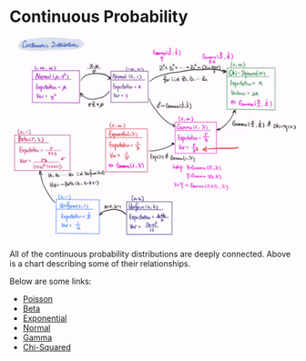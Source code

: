 # Continuous Probability

![Credit: Huiyi Zhang](<../.gitbook/assets/image (21).png>)

All of the continuous probability distributions are deeply connected. Above is a chart describing some of their relationships.



Below are some links:

* [Poisson](http://prob140.org/textbook/content/Chapter\_07/01\_Poisson\_Distribution.html)
* [Beta](http://prob140.org/textbook/content/Chapter\_21/00\_The\_Beta\_and\_the\_Binomial.html)
* [Exponential](http://prob140.org/textbook/content/Chapter\_15/04\_Exponential\_Distribution.html?highlight=exponential)
* [Normal](http://prob140.org/textbook/content/Chapter\_18/01\_Standard\_Normal\_Basics.html)
* [Gamma](http://prob140.org/textbook/content/Chapter\_18/03\_The\_Gamma\_Family.html)
* [Chi-Squared](http://prob140.org/textbook/content/Chapter\_18/04\_Chi\_Squared\_Distributions.html)
